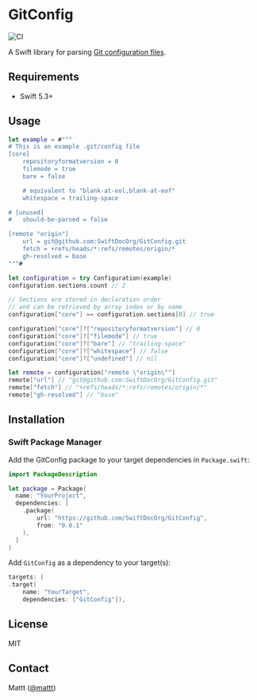 # GitConfig

![CI][ci badge]

A Swift library for parsing [Git configuration files](https://git-scm.com/docs/git-config).

## Requirements

- Swift 5.3+

## Usage

```swift
let example = #"""
# This is an example .git/config file
[core]
    repositoryformatversion = 0
    filemode = true
    bare = false

    # equivalent to "blank-at-eol,blank-at-eof"
    whitespace = trailing-space

# [unused]
#   should-be-parsed = false

[remote "origin"]
    url = git@github.com:SwiftDocOrg/GitConfig.git
    fetch = +refs/heads/*:refs/remotes/origin/*
    gh-resolved = base
"""#

let configuration = try Configuration(example)
configuration.sections.count // 2

// Sections are stored in declaration order
// and can be retrieved by array index or by name
configuration["core"] == configuration.sections[0] // true

configuration["core"]?["repositoryformatversion"] // 0
configuration["core"]?["filemode"] // true
configuration["core"]?["bare"] // "trailing-space"
configuration["core"]?["whitespace"] // false
configuration["core"]?["undefined"] // nil

let remote = configuration["remote \"origin\""]
remote["url"] // "git@github.com:SwiftDocOrg/GitConfig.git"
remote["fetch"] // "+refs/heads/*:refs/remotes/origin/*"
remote["gh-resolved"] // "base"
```

## Installation

### Swift Package Manager

Add the GitConfig package to your target dependencies in `Package.swift`:

```swift
import PackageDescription

let package = Package(
  name: "YourProject",
  dependencies: [
    .package(
        url: "https://github.com/SwiftDocOrg/GitConfig",
        from: "0.0.1"
    ),
  ]
)
```

Add `GitConfig` as a dependency to your target(s):

```swift
targets: [
.target(
    name: "YourTarget",
    dependencies: ["GitConfig"]),
```

## License

MIT

## Contact

Mattt ([@mattt](https://twitter.com/mattt))

[ci]: https://github.com/SwiftDocOrg/GitConfig/actions/workflows/ci.yml
[ci badge]: https://github.com/SwiftDocOrg/GitConfig/workflows/CI/badge.svg
